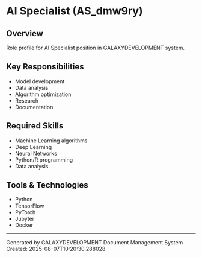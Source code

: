 # AI Specialist (AS_dmw9ry)

## Overview
Role profile for AI Specialist position in GALAXYDEVELOPMENT system.

## Key Responsibilities
- Model development
- Data analysis
- Algorithm optimization
- Research
- Documentation

## Required Skills
- Machine Learning algorithms
- Deep Learning
- Neural Networks
- Python/R programming
- Data analysis

## Tools & Technologies
- Python
- TensorFlow
- PyTorch
- Jupyter
- Docker

---
Generated by GALAXYDEVELOPMENT Document Management System
Created: 2025-08-07T10:20:30.288028
